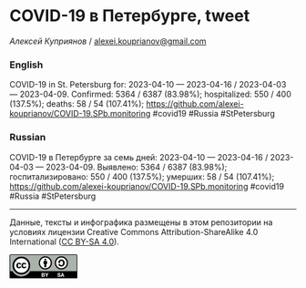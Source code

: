 COVID-19 в Петербурге, tweet
============================

*Алексей Куприянов* /
<a href="mailto:alexei.kouprianov@gmail.com" class="email">alexei.kouprianov@gmail.com</a>

### English

COVID-19 in St. Petersburg for: 2023-04-10 — 2023-04-16 / 2023-04-03 —
2023-04-09. Сonfirmed: 5364 / 6387 (83.98%); hospitalized: 550 / 400
(137.5%); deaths: 58 / 54 (107.41%);
<a href="https://github.com/alexei-kouprianov/COVID-19.SPb.monitoring" class="uri">https://github.com/alexei-kouprianov/COVID-19.SPb.monitoring</a>
\#covid19 \#Russia \#StPetersburg

### Russian

COVID-19 в Петербурге за семь дней: 2023-04-10 — 2023-04-16 / 2023-04-03
— 2023-04-09. Выявлено: 5364 / 6387 (83.98%); госпитализировано: 550 /
400 (137.5%); умерших: 58 / 54 (107.41%);
<a href="https://github.com/alexei-kouprianov/COVID-19.SPb.monitoring" class="uri">https://github.com/alexei-kouprianov/COVID-19.SPb.monitoring</a>
\#covid19 \#Russia \#StPetersburg

------------------------------------------------------------------------

Данные, тексты и инфографика размещены в этом репозитории на условиях
лицензии Creative Commons Attribution-ShareAlike 4.0 International ([CC
BY-SA 4.0](https://creativecommons.org/licenses/by-sa/4.0/)).

![](../misc/CC-BY-SA-icon.png "CC-BY-SA")
